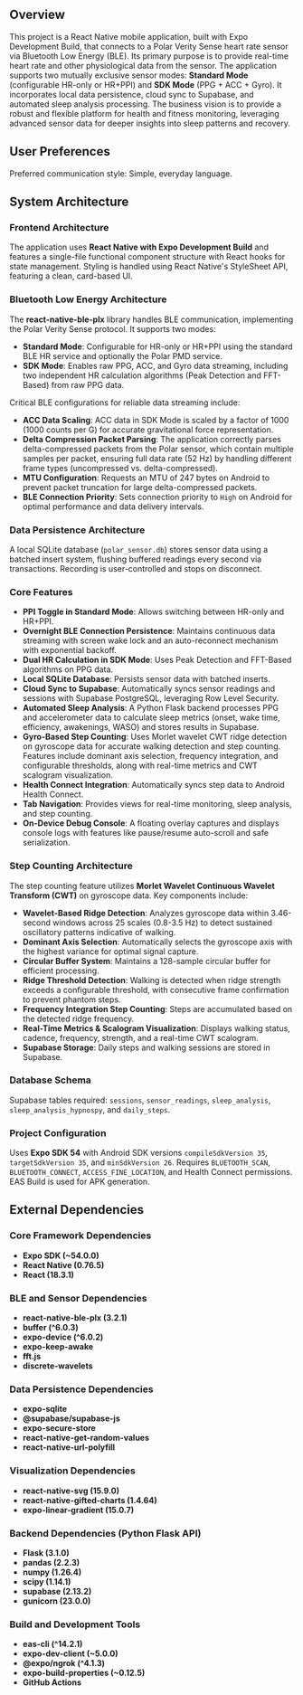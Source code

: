 ## Overview

This project is a React Native mobile application, built with Expo Development Build, that connects to a Polar Verity Sense heart rate sensor via Bluetooth Low Energy (BLE). Its primary purpose is to provide real-time heart rate and other physiological data from the sensor. The application supports two mutually exclusive sensor modes: **Standard Mode** (configurable HR-only or HR+PPI) and **SDK Mode** (PPG + ACC + Gyro). It incorporates local data persistence, cloud sync to Supabase, and automated sleep analysis processing. The business vision is to provide a robust and flexible platform for health and fitness monitoring, leveraging advanced sensor data for deeper insights into sleep patterns and recovery.

## User Preferences

Preferred communication style: Simple, everyday language.

## System Architecture

### Frontend Architecture

The application uses **React Native with Expo Development Build** and features a single-file functional component structure with React hooks for state management. Styling is handled using React Native's StyleSheet API, featuring a clean, card-based UI.

### Bluetooth Low Energy Architecture

The **react-native-ble-plx** library handles BLE communication, implementing the Polar Verity Sense protocol. It supports two modes:
-   **Standard Mode**: Configurable for HR-only or HR+PPI using the standard BLE HR service and optionally the Polar PMD service.
-   **SDK Mode**: Enables raw PPG, ACC, and Gyro data streaming, including two independent HR calculation algorithms (Peak Detection and FFT-Based) from raw PPG data.

Critical BLE configurations for reliable data streaming include:
-   **ACC Data Scaling**: ACC data in SDK Mode is scaled by a factor of 1000 (1000 counts per G) for accurate gravitational force representation.
-   **Delta Compression Packet Parsing**: The application correctly parses delta-compressed packets from the Polar sensor, which contain multiple samples per packet, ensuring full data rate (52 Hz) by handling different frame types (uncompressed vs. delta-compressed).
-   **MTU Configuration**: Requests an MTU of 247 bytes on Android to prevent packet truncation for large delta-compressed packets.
-   **BLE Connection Priority**: Sets connection priority to `High` on Android for optimal performance and data delivery intervals.

### Data Persistence Architecture

A local SQLite database (`polar_sensor.db`) stores sensor data using a batched insert system, flushing buffered readings every second via transactions. Recording is user-controlled and stops on disconnect.

### Core Features

-   **PPI Toggle in Standard Mode**: Allows switching between HR-only and HR+PPI.
-   **Overnight BLE Connection Persistence**: Maintains continuous data streaming with screen wake lock and an auto-reconnect mechanism with exponential backoff.
-   **Dual HR Calculation in SDK Mode**: Uses Peak Detection and FFT-Based algorithms on PPG data.
-   **Local SQLite Database**: Persists sensor data with batched inserts.
-   **Cloud Sync to Supabase**: Automatically syncs sensor readings and sessions with Supabase PostgreSQL, leveraging Row Level Security.
-   **Automated Sleep Analysis**: A Python Flask backend processes PPG and accelerometer data to calculate sleep metrics (onset, wake time, efficiency, awakenings, WASO) and stores results in Supabase.
-   **Gyro-Based Step Counting**: Uses Morlet wavelet CWT ridge detection on gyroscope data for accurate walking detection and step counting. Features include dominant axis selection, frequency integration, and configurable thresholds, along with real-time metrics and CWT scalogram visualization.
-   **Health Connect Integration**: Automatically syncs step data to Android Health Connect.
-   **Tab Navigation**: Provides views for real-time monitoring, sleep analysis, and step counting.
-   **On-Device Debug Console**: A floating overlay captures and displays console logs with features like pause/resume auto-scroll and safe serialization.

### Step Counting Architecture

The step counting feature utilizes **Morlet Wavelet Continuous Wavelet Transform (CWT)** on gyroscope data. Key components include:
-   **Wavelet-Based Ridge Detection**: Analyzes gyroscope data within 3.46-second windows across 25 scales (0.8-3.5 Hz) to detect sustained oscillatory patterns indicative of walking.
-   **Dominant Axis Selection**: Automatically selects the gyroscope axis with the highest variance for optimal signal capture.
-   **Circular Buffer System**: Maintains a 128-sample circular buffer for efficient processing.
-   **Ridge Threshold Detection**: Walking is detected when ridge strength exceeds a configurable threshold, with consecutive frame confirmation to prevent phantom steps.
-   **Frequency Integration Step Counting**: Steps are accumulated based on the detected ridge frequency.
-   **Real-Time Metrics & Scalogram Visualization**: Displays walking status, cadence, frequency, strength, and a real-time CWT scalogram.
-   **Supabase Storage**: Daily steps and walking sessions are stored in Supabase.

### Database Schema

Supabase tables required: `sessions`, `sensor_readings`, `sleep_analysis`, `sleep_analysis_hypnospy`, and `daily_steps`.

### Project Configuration

Uses **Expo SDK 54** with Android SDK versions `compileSdkVersion 35`, `targetSdkVersion 35`, and `minSdkVersion 26`. Requires `BLUETOOTH_SCAN`, `BLUETOOTH_CONNECT`, `ACCESS_FINE_LOCATION`, and Health Connect permissions. EAS Build is used for APK generation.

## External Dependencies

### Core Framework Dependencies

-   **Expo SDK (~54.0.0)**
-   **React Native (0.76.5)**
-   **React (18.3.1)**

### BLE and Sensor Dependencies

-   **react-native-ble-plx (3.2.1)**
-   **buffer (^6.0.3)**
-   **expo-device (^6.0.2)**
-   **expo-keep-awake**
-   **fft.js**
-   **discrete-wavelets**

### Data Persistence Dependencies

-   **expo-sqlite**
-   **@supabase/supabase-js**
-   **expo-secure-store**
-   **react-native-get-random-values**
-   **react-native-url-polyfill**

### Visualization Dependencies

-   **react-native-svg (15.9.0)**
-   **react-native-gifted-charts (1.4.64)**
-   **expo-linear-gradient (15.0.7)**

### Backend Dependencies (Python Flask API)

-   **Flask (3.1.0)**
-   **pandas (2.2.3)**
-   **numpy (1.26.4)**
-   **scipy (1.14.1)**
-   **supabase (2.13.2)**
-   **gunicorn (23.0.0)**

### Build and Development Tools

-   **eas-cli (^14.2.1)**
-   **expo-dev-client (~5.0.0)**
-   **@expo/ngrok (^4.1.3)**
-   **expo-build-properties (~0.12.5)**
-   **GitHub Actions**
